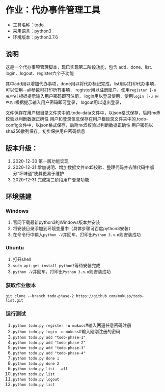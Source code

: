 # 作业：代办事件管理工具

* 工具名称：todo
* 采用语言：python3
* 环境版本：python3.7.6

## 说明

这是一个代办事项管理脚本，现已实现第二阶段功能，包含 add、done、list、login、logout、register六个子功能 

其中add用以增加代办事项，done用以将代办标记完成，list用以打印代办事项，可以使用--all参数可打印所有事项，
register用以注册账户，使用`register [-u 用户名]`根据提示输入用户密码即可注册，
login用以登录使用，使用`login [-u 用户名]`根据提示输入用户密码即可登录，
logout用以退出登录，

文件保存在用户根目录文件夹中的.todo-data文件中，以json格式保存，后附md5校验以判断数据正确性
用户和登录信息保存在用户根目录文件夹中的.todo-config文件中，以json格式保存，后附md5校验以判断数据正确性
用户密码以sha256散列保存，初步保护用户密码信息

## 版本升级：

1. 2020-12-30 第一版功能实现
1. 2020-12-31 增加说明、增加数据文件md5校验、整理代码并去除代码中部分“坏味道”使其更易于维护
1. 2020-12-31 完成第二阶段用户登录功能

## 环境搭建

### Windows

1. 官网下载最新python3的Windows版本并安装
2. 将安装目录添加到环境变量中（具体步骤可百度python3安装）
3. 在命令行中输入`python -V`并回车，打印出`Python 3.n.n`则安装成功

### Ubuntu

1. 打开shell
2. `sudo apt-get install python3`等待安装完成
3. `python -V`并回车，打印出`Python 3.n.n`则安装成功

### 获取作业版本

`git clone --branch todo-phase-2 https://github.com/mukuss/todo-list.git`

### 运行测试

1. `python todo.py register -u mukuss`#输入两遍任意密码注册
1. `python todo.py login -u mukuss`#输入刚刚注册的密码
1. `python todo.py add "todo-phase-1"`
1. `python todo.py add "todo-phase-2"`
1. `python todo.py add "todo-phase-3"`
1. `python todo.py add "todo-phase-4"`
1. `python todo.py done 1`
1. `python todo.py done 2`
1. `python todo.py list --all`
1. `python todo.py list`
1. `python todo.py logout`
1. `python todo.py list`



